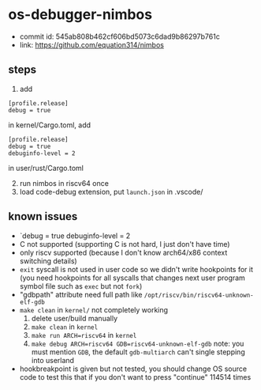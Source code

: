 # os-debugger-nimbos

- commit id: 545ab808b462cf606bd5073c6dad9b86297b761c
- link: <https://github.com/equation314/nimbos>

## steps
1. add
```
[profile.release]
debug = true
```
in kernel/Cargo.toml, add 
```
[profile.release]
debug = true
debuginfo-level = 2
```
in user/rust/Cargo.toml

2. run nimbos in riscv64 once
3. load code-debug extension, put `launch.json` in .vscode/

## known issues
- `debug = true
debuginfo-level = 2
- C not supported (supporting C is not hard, I just don't have time)
- only riscv supported (because I don't know arch64/x86 context switching details)
- `exit` syscall is not used in user code so we didn't write hookpoints for it (you need hookpoints for all syscalls that changes next user program symbol file such as `exec` but not `fork`)
- "gdbpath" attribute need full path like `/opt/riscv/bin/riscv64-unknown-elf-gdb`
- `make clean` in `kernel/` not completely working
  1. delete user/build manually
  2. `make clean` in `kernel`
  3. `make run ARCH=riscv64` in `kernel`
  4. `make debug ARCH=riscv64 GDB=riscv64-unknown-elf-gdb` note: you must mention `GDB`, the default `gdb-multiarch` can't single stepping into userland
- hookbreakpoint is given but not tested, you should change OS source code to test this that if you don't want to press "continue" 114514 times
